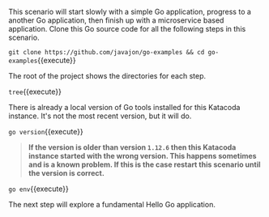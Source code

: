 This scenario will start slowly with a simple Go application, progress to a another Go application, then finish up with a microservice based application. Clone this Go source code for all the following steps in this scenario.

`git clone https://github.com/javajon/go-examples && cd go-examples`{{execute}}

The root of the project shows the directories for each step.

`tree`{{execute}}

There is already a local version of Go tools installed for this Katacoda instance. It's not the most recent version, but it will do.

`go version`{{execute}}

> **If the version is older than version `1.12.6` then this Katacoda instance started with the wrong version. This happens sometimes and is a known problem. If this is the case restart this scenario until the version is correct.**

`go env`{{execute}}

The next step will explore a fundamental Hello Go application.
